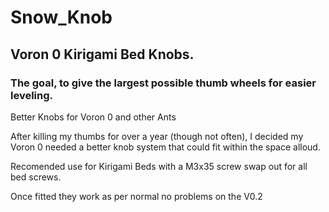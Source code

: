 # Snow_Knob
## Voron 0 Kirigami Bed Knobs. 
### The goal, to give the largest possible thumb wheels for easier leveling.
Better Knobs for Voron 0 and other Ants

After killing my thumbs for over a year (though not often), I decided my Voron 0 needed a better knob system that could fit within the space alloud.

Recomended use for Kirigami Beds with a M3x35 screw swap out for all bed screws.

Once fitted they work as per normal no problems on the V0.2

